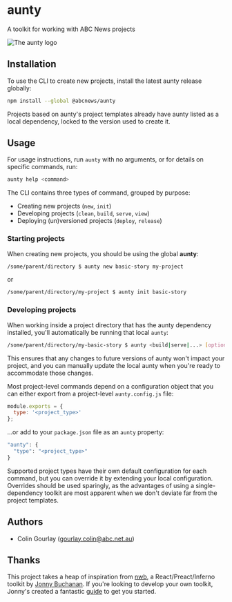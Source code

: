 # aunty

A toolkit for working with ABC News projects

<img alt="The aunty logo" style="max-width:100%" src="https://rawgit.com/abcnews/aunty/master/assets/logo.svg">

## Installation

To use the CLI to create new projects, install the latest aunty release globally:

```bash
npm install --global @abcnews/aunty
```

Projects based on aunty's project templates already have aunty listed as a local dependency, locked to the version used to create it.

## Usage

For usage instructions, run `aunty` with no arguments, or for details on specific commands, run:

```bash
aunty help <command>
```

The CLI contains three types of command, grouped by purpose:

* Creating new projects (`new`, `init`)
* Developing projects (`clean`, `build`, `serve`, `view`)
* Deploying (un)versioned projects (`deploy`, `release`)

### Starting projects

When creating new projects, you should be using the global **aunty**:

```bash
/some/parent/directory $ aunty new basic-story my-project
```

or

```bash
/some/parent/directory/my-project $ aunty init basic-story
```

### Developing projects

When working inside a project directory that has the aunty dependency installed, you'll automatically be running that local `aunty`:

```bash
/some/parent/directory/my-basic-story $ aunty <build|serve|...> [options]
```

This ensures that any changes to future versions of aunty won't impact your project, and you can manually update the local aunty when you're ready to accommodate those changes.

Most project-level commands depend on a configuration object that you can either export from a project-level `aunty.config.js` file:

```js
module.exports = {
  type: '<project_type>'
};
```

...or add to your `package.json` file as an `aunty` property:

```js
"aunty": {
  "type": "<project_type>"
}
```

Supported project types have their own default configuration for each command, but you can override it by extending your local configuration. Overrides should be used sparingly, as the advantages of using a single-dependency toolkit are most apparent when we don't deviate far from the project templates.

## Authors

- Colin Gourlay ([gourlay.colin@abc.net.au](mailto:gourlay.colin@abc.net.au))

## Thanks

This project takes a heap of inspiration from [nwb](https://github.com/insin/nwb), a React/Preact/Inferno toolkit by [Jonny Buchanan](https://twitter.com/jbscript). If you're looking to develop your own toolkit, Jonny's created a fantastic [guide](https://github.com/insin/ad-hoc-reckons) to get you started.
